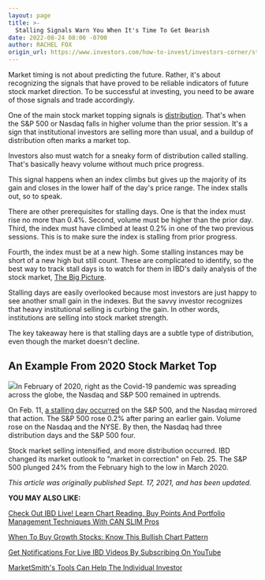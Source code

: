 ```yaml
---
layout: page
title: >-
  Stalling Signals Warn You When It's Time To Get Bearish
date: 2022-08-24 08:00 -0700
author: RACHEL FOX
origin_url: https://www.investors.com/how-to-invest/investors-corner/stock-market-sells-into-strength-with-stalling-signals/
---
```


Market timing is not about predicting the future. Rather, it's about recognizing the signals that have proved to be reliable indicators of future stock market direction. To be successful at investing, you need to be aware of those signals and trade accordingly.

One of the main stock market topping signals is [distribution](https://www.investors.com/how-to-invest/investors-corner/how-do-you-spot-a-major-market-top-easy-look-for-heavy-distribution/). That's when the S&P 500 or Nasdaq falls in higher volume than the prior session. It's a sign that institutional investors are selling more than usual, and a buildup of distribution often marks a market top.

Investors also must watch for a sneaky form of distribution called stalling. That's basically heavy volume without much price progress.

This signal happens when an index climbs but gives up the majority of its gain and closes in the lower half of the day's price range. The index stalls out, so to speak.

There are other prerequisites for stalling days. One is that the index must rise no more than 0.4%. Second, volume must be higher than the prior day. Third, the index must have climbed at least 0.2% in one of the two previous sessions. This is to make sure the index is stalling from prior progress.

Fourth, the index must be at a new high. Some stalling instances may be short of a new high but still count. These are complicated to identify, so the best way to track stall days is to watch for them in IBD's daily analysis of the stock market, [The Big Picture](https://www.investors.com/category/market-trend/the-big-picture/).

Stalling days are easily overlooked because most investors are just happy to see another small gain in the indexes. But the savvy investor recognizes that heavy institutional selling is curbing the gain. In other words, institutions are selling into stock market strength.

The key takeaway here is that stalling days are a subtle type of distribution, even though the market doesn't decline.

## An Example From 2020 Stock Market Top

![](https://www.investors.com/wp-content/uploads/2021/09/IC092021-300x161.jpg)In February of 2020, right as the Covid-19 pandemic was spreading across the globe, the Nasdaq and S&P 500 remained in uptrends.

On Feb. 11, [a stalling day occurred](https://www.investors.com/market-trend/the-big-picture/stock-market-gains-fade-tech-stocks-hit-ftc-investigation/) on the S&P 500, and the Nasdaq mirrored that action. The S&P 500 rose 0.2% after paring an earlier gain. Volume rose on the Nasdaq and the NYSE. By then, the Nasdaq had three distribution days and the S&P 500 four.

Stock market selling intensified, and more distribution occurred. IBD changed its market outlook to "market in correction" on Feb. 25. The S&P 500 plunged 24% from the February high to the low in March 2020.

_This article was originally published Sept. 17, 2021, and has been updated._

**YOU MAY ALSO LIKE:**

[Check Out IBD Live! Learn Chart Reading, Buy Points And Portfolio Management Techniques With CAN SLIM Pros](https://shop.investors.com/offer/splashresponsive.aspx?id=IBD-Live)

[When To Buy Growth Stocks: Know This Bullish Chart Pattern](https://www.investors.com/how-to-invest/investors-corner/how-to-buy-stocks-cup-with-handle-base-alibaba-stock-buy-point/)

[Get Notifications For Live IBD Videos By Subscribing On YouTube](https://www.youtube.com/investorsbusinessdaily)

[MarketSmith's Tools Can Help The Individual Investor](https://marketsmith.investors.com/?src=A012BF)
